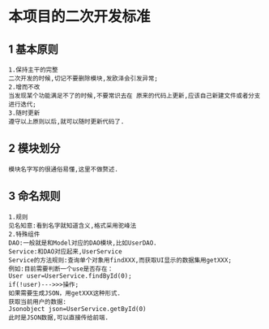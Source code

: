 # 本项目的二次开发标准
## 1 基本原则
```$xslt
1.保持主干的完整
二次开发的时候,切记不要删除模块,发欧泽会引发异常;
2.增而不改
当发现某个功能满足不了的时候,不要常识去在 原来的代码上更新,应该自己新建文件或者分支进行迭代;
3.随时更新
遵守以上原则以后,就可以随时更新代码了.
```

## 2 模块划分
```$xslt
模块名字写的很通俗易懂,这里不做赘述.
```

## 3 命名规则
```$xslt
1.规则
见名知意:看到名字就知道含义,格式采用驼峰法
2.特殊组件
DAO:一般就是和Model对应的DAO模块,比如UserDAO.
Service:和DAO对应起来,UserService
Service的方法规则:查询单个对象用findXXX,而获取UI显示的数据集用getXXX;
例如:目前需要判断一个use是否存在：
User user=UserService.findById(0);
if(!user)--->>>操作;
如果需要生成JSON，用getXXX这种形式.
获取当前用户的数据:
Jsonobject json=UserService.getById(0)
此时是JSON数据,可以直接传给前端.

```